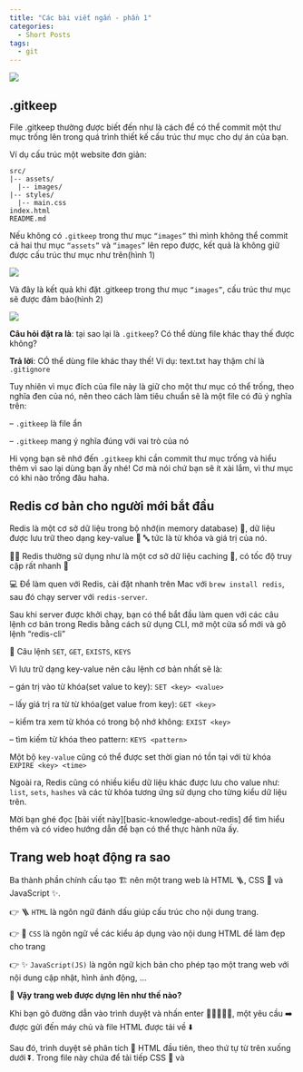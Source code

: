 ```yaml
---
title: "Các bài viết ngắn - phần 1"
categories:
  - Short Posts
tags:
  - git
---
```




![](/assets/images/2022/07/2022-07-01-cac-bai-viet-ngan-phan-1.webp)

## .gitkeep
File .gitkeep thường được biết đến như là cách để có thể commit một thư mục trống lên trong quá trình thiết kế cấu trúc thư mục cho dự án của bạn.

Ví dụ cấu trúc một website đơn giản:
```
src/
|-- assets/
  |-- images/
|-- styles/
  |-- main.css
index.html
README.md
```

Nếu không có `.gitkeep` trong thư mục `“images”` thì mình không thể commit cả hai thư mục `“assets”` và `“images”` lên repo được, kết quả là không giữ được cấu trúc thư mục như trên(hình 1)

![](/assets/images/2022/06/2022-06-02-gitkeep-1.webp)

Và đây là kết quả khi đặt .gitkeep trong thư mục `“images”`, cấu trúc thư mục sẽ được đảm bảo(hình 2)

![](/assets/images/2022/06/2022-06-02-gitkeep-3.webp)

**Câu hỏi đặt ra là**: tại sao lại là `.gitkeep`? Có thể dùng file khác thay thế được không?

**Trả lời**: CÓ thể dùng file khác thay thế! Ví dụ: text.txt hay thậm chí là `.gitignore`

Tuy nhiên vì mục đích của file này là giữ cho một thư mục có thể trống, theo nghĩa đen của nó, nên theo cách làm tiêu chuẩn sẽ là một file có đủ ý nghĩa trên:

– `.gitkeep` là file ẩn

– `.gitkeep` mang ý nghĩa đúng với vai trò của nó

Hi vọng bạn sẽ nhớ đến `.gitkeep` khi cần commit thư mục trống và hiểu thêm vì sao lại dùng bạn ấy nhé! Cơ mà nói chứ bạn sẽ ít xài lắm, vì thư mục có khi nào trống đâu haha.

## Redis cơ bản cho người mới bắt đầu
Redis là một cơ sở dữ liệu trong bộ nhớ(in memory database) 📀, dữ liệu được lưu trữ theo dạng key-value 🔑 🔤 tức là từ khóa và giá trị của nó.

👩‍🍳 Redis thường sử dụng như là một cơ sở dữ liệu caching 📜, có tốc độ truy cập rất nhanh 💨

💻 Để làm quen với Redis, cài đặt nhanh trên Mac với `brew install redis`, sau đó chạy server với `redis-server`.

Sau khi server được khởi chạy, bạn có thể bắt đầu làm quen với các câu lệnh cơ bản trong Redis bằng cách sử dụng CLI, mở một cửa sổ mới và gõ lệnh “redis-cli”

🧐 Câu lệnh `SET`, `GET`, `EXISTS`, `KEYS`

Vì lưu trữ dạng key-value nên câu lệnh cơ bản nhất sẽ là:

– gán trị vào từ khóa(set value to key): `SET <key> <value>`

– lấy giá trị ra từ từ khóa(get value from key): `GET <key>`

– kiểm tra xem từ khóa có trong bộ nhớ không: `EXIST <key>`

– tìm kiếm từ khóa theo pattern: `KEYS <pattern>`

Một bộ `key-value` cũng có thể được set thời gian nó tồn tại với từ khóa `EXPIRE <key> <time>`

Ngoài ra, Redis cũng có nhiều kiểu dữ liệu khác được lưu cho value như: `list`, `sets`, `hashes` và các từ khóa tương ứng sử dụng cho từng kiểu dữ liệu trên.

Mời bạn ghé đọc [bài viết này][basic-knowledge-about-redis] để tìm hiểu thêm và có video hướng dẫn để bạn có thể thực hành nữa ấy.

## Trang web hoạt động ra sao
Ba thành phần chính cấu tạo 🏗 nên một trang web là HTML 🪜, CSS 🌈 và JavaScript ✨.

👉 🪜 `HTML` là ngôn ngữ đánh dấu giúp cấu trúc cho nội dung trang.

👉 🌈 `CSS` là ngôn ngữ về các kiểu áp dụng vào nội dung HTML để làm đẹp cho trang

👉 ✨ `JavaScript(JS)` là ngôn ngữ kịch bản cho phép tạo một trang web với nội dung cập nhật, hình ảnh động, …


🧐 **Vậy trang web được dựng lên như thế nào?**

Khi bạn gõ đường dẫn vào trình duyệt và nhấn enter 👩‍💻🧑🏻‍💻, một yêu cầu ➡️ được gửi đến máy chủ và file HTML được tải về ⬇️

Sau đó, trình duyệt sẽ phân tích 🧐 HTML đầu tiên, theo thứ tự từ trên xuống dưới ⏬. Trong file này chứa <link> để tải tiếp CSS 🌈 và <script> để tải tiếp tệp JavaScript ✨

Trong khi phân tích HTML, trình duyệt tạo cây DOM, tạo cấu trúc CSSOM với nội dung CSS đồng thời cũng biên dịch và thực thi JavaScript 🏗

Quá trình này diễn ra đồng thời 🤖, trang web được vẽ lên màn hình 🖼 và bạn thấy trang web được hiển thị 🧑🏻‍💻

Thật thú vị phải không 🤩 Ngoài ra thì cũng có nhiều cách để tải và thực thi code JavaScript sao cho trang web hiển thị lên nhanh nhất, mời bạn ghé đọc thêm ở [bài viết trên blog này][chien-luoc-tai-thuc-thi-code-javascript].

## Tài khoản tiết kiệm sự nghiệp
Bạn sẽ làm gì khi **“bị sa thải bất ngờ”** 😭, có thể vì mâu thuẫn với sếp, đồng nghiệp 😕, hay bế tắc trên con đường phát triển 🥺, hay thậm chí là ở một nơi an toàn quá lâu 🥲 và khi khủng hoảng ập đến làm bạn mất đi công việc đã gắng bó và cống hiến bao lâu nay 😅? 

“Nhảy việc hay thay đổi chính mình” 👍 – một cuốn sách của Jon Acuff, với tựa đề thật là “thách thức” 💪, đã đề cập đến một “Tài khoản tiết kiệm sự nghiệp” 🔑 – một vũ khí bí mật giành cho sự nghiệp của bạn khi có những sự cố bất ngờ như thế ập đến. 

Vậy “Tài khoản tiết kiệm sự nghiệp” là gì? ✨ ✨ ✨ 

```
Tài khoản tiết kiệm sự nghiệp 

= (Mối Quan Hệ + Kỹ Năng + Phẩm Chất) * Nhiệt Huyết 
```

Các định nghĩa 🧐: 

😀 **Mối quan hệ** = những người mà bạn quen biết, nhóm người mà bạn có mối quan hệ mật thiết trong quá trình làm việc 

⚒ **Kỹ năng** = những điều bạn có thể làm được, cầu nối giữa kẻ nghiệp dư và chuyên gia 

😊 **Phẩm chất** = con người bạn, chất keo gắn kết toàn bộ các yếu tố lại với nhau 

🥰 **Nhiệt huyết** = cách làm việc của bạn, nhiên liệu thúc đẩy bạn làm những việc mà người khác không làm, và vì thế bạn có thể tận hưởng những thành quả đạt được trong khi người khác thì không 

Và [link sách](https://ti.ki/M39Oj1kb/CAREER-UP) nếu bạn thích tậu bản giấy về nghiên cứu nè.

## Những quy luật của đời người
Những quy luật của **“đời người”**:

🫶 Bạn sẽ có một cái thân. Bạn có thể thích nó hay ghét nó, nhưng nó sẽ là của bạn trong suốt cả quãng đời này.

🫶 Bạn sẽ phải học các bài học. Bạn học trọn thời gian trong một ngôi trường không chính thức được gọi là cuộc đời. Mỗi ngày trong ngôi trường này bạn sẽ có cơ hội để học bài. Bạn có thể thích các bài học ấy hay nghĩ rằng chúng chẳng liên quan gì hay thậm chí còn rất ngu ngốc nữa.

🫶  Ở đó không có sai lầm, chỉ có các bài học. Trưởng thành là một quá trình thử nghiệm để phát hiện chỗ sai rồi sửa, một quá trình thử nghiệm. Những thử nghiệm thất bại cũng là một phần quan trọng trong quá trình ấy, không khác gì những thử nghiệm thành công. Về lâu dài, chúng ta sẽ nhận những gì mình xứng đáng được nhận.

🫶 Một bài học sẽ lặp đi lặp lại nhiều lần cho đến khi chúng ta học xong bài học ấy. Một bài học sẽ thể hiện ra dưới nhiều hình thức khác nhau cho đến khi bạn đã học xong. Học xong rồi, bạn mới có thể chuyển sang bài học kế tiếp. 

🫶 Quá trình học hỏi không bao giờ chấm dứt. Không có phần nào trong cuộc sống của chúng ta mà không chứa đựng những bài học ấy cả. Chừng nào bạn còn sống, chừng đó vẫn còn có những bài học cần phải học.

🫶 “Ở chỗ kia” không có gì tốt hơn “ở chỗ này”. Khi “chỗ kia” đó biến thành “chỗ này”, bạn sẽ lại thấy một “chỗ kia” khác tốt hơn “chỗ này” nữa.

🫶 Mọi người chỉ là một tấm gương để bạn tự soi lại chính mình. Khi bạn yêu hay ghét điều gì đó của người khác, nghĩa là bạn cũng đang yêu hay ghét chính những điều đó trong bản thân mình.

🫶 Bạn muốn tạo nên cuộc đời mình như thế nào là tùy thuộc vào chính bạn. Bạn có tất cả mọi công cụ và mọi nguồn lực mình cần. Sử dụng chúng như thế nào là tuỳ thuộc vào bạn. Sự lựa chọn là của bạn.

🫶 Các câu trả lời nằm bên trong bạn. Câu trả lời cho các câu hỏi của cuộc đời bạn ở bên trong bạn. Tất cả những gì bạn cần làm chỉ là quan sát, lắng nghe và tin tưởng.

🫶 Rồi bạn sẽ quên tất cả những điều này.

Đối với tôi, nó giống như một bản hướng dẫn cho những người chuẩn bị được sinh ra làm người. Chúng ta hãy cùng xem lại những lời hướng dẫn này một cách kỹ lưỡng hơn nhé.

Trích dẫn từ cuốn “Cuộc đời là một trường học”

[basic-knowledge-about-redis]: {{ "" | relative_url }}{% post_url database/2022-05-28-basic-knowledges-about-redis %}
[chien-luoc-tai-thuc-thi-code-javascript]: {{ "" | relative_url }}{% post_url js/2022-04-17-chien-luoc-tai-thuc-thi-code-javascript %}